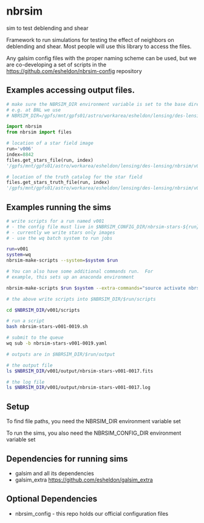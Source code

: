 # nbrsim
sim to test deblending and shear

Framework to run simulations for testing the effect of neighbors on deblending
and shear. Most people will use this library to access the files.

Any galsim config files with the proper naming scheme can be used, but we are
co-developing a set of scripts in the https://github.com/esheldon/nbrsim-config
repository

Examples accessing output files.
--------------------------------

```python
# make sure the NBRSIM_DIR environment variable is set to the base directory
# e.g. at BNL we use
# NBRSIM_DIR=/gpfs/mnt/gpfs01/astro/workarea/esheldon/lensing/des-lensing/nbrsim

import nbrsim
from nbrsim import files

# location of a star field image
run='v006'
index=8842
files.get_stars_file(run, index)
'/gpfs/mnt/gpfs01/astro/workarea/esheldon/lensing/des-lensing/nbrsim/v006/output/nbrsim-v006-008842.fits'

# location of the truth catalog for the star field
files.get_stars_truth_file(run, index)
'/gpfs/mnt/gpfs01/astro/workarea/esheldon/lensing/des-lensing/nbrsim/v006/output/nbrsim-truth-v006-008842.fits'
```

Examples running the sims
---------------------------

```bash
# write scripts for a run named v001
# - the config file must live in $NBRSIM_CONFIG_DIR/nbrsim-stars-${run}.yaml
# - currently we write stars only images
# - use the wq batch system to run jobs

run=v001
system=wq
nbrsim-make-scripts --system=$system $run

# You can also have some additional commands run.  For
# example, this sets up an anaconda environment

nbrsim-make-scripts $run $system --extra-commands="source activate nbrsim"

# the above write scripts into $NBRSIM_DIR/$run/scripts

cd $NBRSIM_DIR/v001/scripts

# run a script
bash nbrsim-stars-v001-0019.sh

# submit to the queue
wq sub -b nbrsim-stars-v001-0019.yaml

# outputs are in $NBRSIM_DIR/$run/output

# the output file
ls $NBRSIM_DIR/v001/output/nbrsim-stars-v001-0017.fits

# the log file
ls $NBRSIM_DIR/v001/output/nbrsim-stars-v001-0017.log
```

Setup
-----

To find file paths, you need the NBRSIM_DIR environment variable set

To run the sims, you also need the NBRSIM_CONFIG_DIR environment variable set

Dependencies for running sims
-----------------------------

- galsim and all its dependencies
- galsim_extra https://github.com/esheldon/galsim_extra

Optional Dependencies
---------------------

- nbrsim_config - this repo holds our official configuration files
